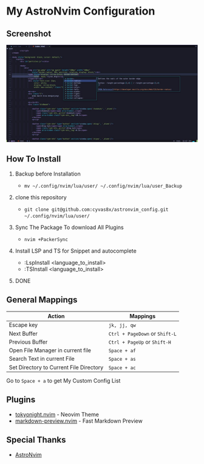 # My AstroNvim Configuration
## Screenshot
![gmbr](gmbr.jpg) 
## How To Install
1. Backup before Installation
   - `mv ~/.config/nvim/lua/user/ ~/.config/nvim/lua/user_Backup`

2. clone this repository 

   - `git clone git@github.com:cyvas8x/astronvim_config.git ~/.config/nvim/lua/user/`

3. Sync The Package To download All Plugins
   - `nvim +PackerSync`

4. Install LSP and TS for Snippet and autocomplete
   - :LspInstall <language_to_install>
   - :TSInstall <language_to_install>

5. DONE

## General Mappings

| Action                                  | Mappings                      |
| ---------------                         | ----------------              |
| Escape key                              | `jk, jj, qw`                  |
| Next Buffer                             | `Ctrl + PageDown` or `Shift-L`|
| Previous Buffer                         | `Ctrl + PageUp` or `Shift-H`  |
| Open File Manager in current file       | `Space + af`                  |
| Search Text in current File             | `Space + as`                  |
| Set Directory to Current File Directory | `Space + ac`                  |

Go to `Space + a` to get My Custom Config List

## Plugins
- [tokyonight.nvim](https://github.com/folke/tokyonight.nvim) - Neovim Theme
- [markdown-preview.nvim](https://github.com/iamcco/markdown-preview.nvim) - Fast Markdown Preview

## Special Thanks
- [AstroNvim](https://github.com/AstroNvim/) 
